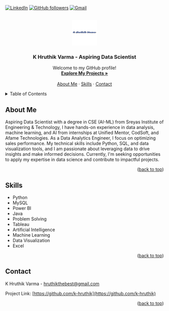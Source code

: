 <!-- Improved compatibility of back to top link: See: https://github.com/othneildrew/Best-README-Template/pull/73 -->
<a id="readme-top"></a>

<!-- PROJECT SHIELDS -->
<!--
*** I'm using markdown "reference style" links for readability.
*** Reference links are enclosed in brackets [ ] instead of parentheses ( ).
*** See the bottom of this document for the declaration of the reference variables
*** for contributors-url, forks-url, etc. This is an optional, concise syntax you may use.
*** https://www.markdownguide.org/basic-syntax/#reference-style-links
-->
[![LinkedIn][linkedin-shield]][linkedin-url]
[![GitHub followers][github-followers-shield]][github-followers-url]
[![Gmail][gmail-shield]][gmail-url]

<!-- PROJECT LOGO -->
<br />
<div align="center">
  <a href="https://github.com/k-hruthik/my-repositary/blob/main/Untitled%20(1).png">
    <img src="https://github.com/k-hruthik/my-repositary/blob/main/Untitled%20(1).png" alt="Logo" width="80" height="80">
  </a>

<h3 align="center">K Hruthik Varma - Aspiring Data Scientist</h3>

  <p align="center">
    Welcome to my GitHub profile!
    <br />
    <a href="https://github.com/k-hruthik"><strong>Explore My Projects »</strong></a>
    <br />
    <br />
    <a href="#about-me">About Me</a>
    ·
    <a href="#skills">Skills</a>
    ·
    <a href="#contact">Contact</a>
  </p>
</div>

<!-- TABLE OF CONTENTS -->
<details>
  <summary>Table of Contents</summary>
  <ol>
    <li><a href="#about-me">About Me</a></li>
    <li><a href="#skills">Skills</a></li>
    <li><a href="#contact">Contact</a></li>
  </ol>
</details>

<!-- ABOUT ME -->
## About Me

Aspiring Data Scientist with a degree in CSE (AI-ML) from Sreyas Institute of Engineering & Technology, I have hands-on experience in data analysis, machine learning, and AI from internships at Unified Mentor, CodSoft, and Afame Technologies. As a Data Analytics Engineer, I focus on optimizing sales performance. My technical skills include Python, SQL, and data visualization tools, and I am passionate about leveraging data to drive insights and make informed decisions. Currently, I'm seeking opportunities to apply my expertise in data science and contribute to impactful projects.

<p align="right">(<a href="#readme-top">back to top</a>)</p>

<!-- SKILLS -->
## Skills

- Python
- MySQL
- Power BI
- Java
- Problem Solving
- Tableau
- Artificial Intelligence
- Machine Learning
- Data Visualization
- Excel

<p align="right">(<a href="#readme-top">back to top</a>)</p>

<!-- CONTACT -->
## Contact

K Hruthik Varma - hruthikthebest@gmail.com

Project Link: [https://github.com/k-hruthik](https://github.com/k-hruthik)

<p align="right">(<a href="#readme-top">back to top</a>)</p>

<!-- MARKDOWN LINKS & IMAGES -->
[linkedin-shield]: https://img.shields.io/badge/-LinkedIn-black.svg?style=for-the-badge&logo=linkedin&colorB=555
[linkedin-url]: https://linkedin.com/in/hruthik-varma
[github-followers-shield]: https://img.shields.io/github/followers/k-hruthik?style=for-the-badge
[github-followers-url]: https://github.com/k-hruthik?tab=followers
[gmail-shield]: https://img.shields.io/badge/Gmail-red?style=for-the-badge&logo=gmail&logoColor=white
[gmail-url]: mailto:hruthikthebest@gmail.com
